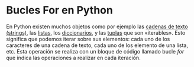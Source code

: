 # Bucles For en Python

En Python existen muchos objetos como por ejemplo las  [cadenas de texto (strings)](https://www.programaenpython.com/fundamentos/strings-en-python), las  [listas](https://www.programaenpython.com/fundamentos/listas-en-python), los  [diccionarios](https://www.programaenpython.com/fundamentos/diccionarios-en-python), y las  [tuplas](https://www.programaenpython.com/fundamentos/tuplas-en-python)  que son «iterables». Esto significa que podemos iterar sobre sus elementos: cada uno de los caracteres de una cadena de texto, cada uno de los elemento de una lista, etc. Esta operación se realiza con un bloque de código llamado bucle  _for_  que indica las operaciones a realizar en cada iteración.
<!--stackedit_data:
eyJoaXN0b3J5IjpbLTQ1NjkzMTA2N119
-->